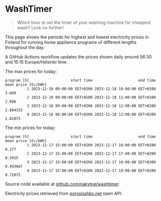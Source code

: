 
# WashTimer

> Which hour to set the timer of your washing machine for cheapest wash? Look no further!

This page shows the periods for highest and lowest electricity prices in Finland 
for running home appliance programs of different lengths throughout the day. 

A GitHub Actions workflow updates the prices shown daily around 06:30 and 15:15 Europe/Helsinki time.

The max prices for today:

	program [h]                   start time                     end time mean price [€c/kWh]
	          1 2023-12-18 09:00:00 EET+0200 2023-12-18 10:00:00 EET+0200               3.099
	          2 2023-12-18 09:00:00 EET+0200 2023-12-18 11:00:00 EET+0200               2.996
	          3 2023-12-18 09:00:00 EET+0200 2023-12-18 12:00:00 EET+0200            2.884333
	          4 2023-12-18 08:00:00 EET+0200 2023-12-18 12:00:00 EET+0200             2.82075

The min prices for today:

	program [h]                   start time                     end time mean price [€c/kWh]
	          1 2023-12-17 15:00:00 EET+0200 2023-12-17 16:00:00 EET+0200               0.277
	          2 2023-12-17 15:00:00 EET+0200 2023-12-17 17:00:00 EET+0200              0.3915
	          3 2023-12-17 15:00:00 EET+0200 2023-12-17 18:00:00 EET+0200            0.493667
	          4 2023-12-17 15:00:00 EET+0200 2023-12-17 19:00:00 EET+0200             0.72075


Source code available at [github.com/nakytoe/washtimer](https://github.com/nakytoe/washtimer).

Electricity prices retrieved from [porssisahko.net](https://porssisahko.net/api) open API.
